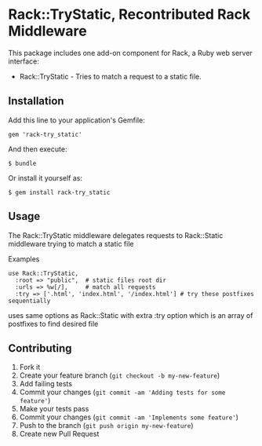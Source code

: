 # Rack::TryStatic, Recontributed Rack Middleware

This package includes one add-on component for Rack, a Ruby web server interface:

* Rack::TryStatic - Tries to match a request to a static file.

## Installation

Add this line to your application's Gemfile:

    gem 'rack-try_static'

And then execute:

    $ bundle

Or install it yourself as:

    $ gem install rack-try_static

## Usage

The Rack::TryStatic middleware delegates requests to Rack::Static middleware
trying to match a static file

Examples

    use Rack::TryStatic,
      :root => "public",  # static files root dir
      :urls => %w[/],     # match all requests
      :try => ['.html', 'index.html', '/index.html'] # try these postfixes sequentially

uses same options as Rack::Static with extra :try option which is an array
of postfixes to find desired file


## Contributing

1. Fork it
2. Create your feature branch (`git checkout -b my-new-feature`)
3. Add failing tests
4. Commit your changes (`git commit -am 'Adding tests for some feature'`)
5. Make your tests pass
6. Commit your changes (`git commit -am 'Implements some feature'`)
7. Push to the branch (`git push origin my-new-feature`)
8. Create new Pull Request
